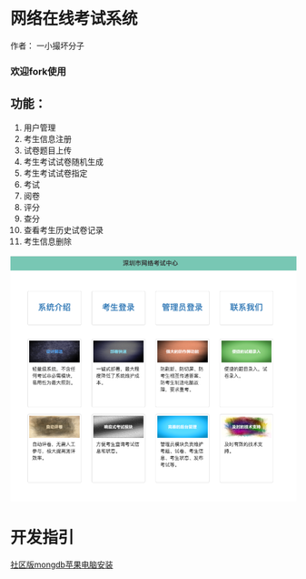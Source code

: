 # 网络在线考试系统
作者： 一小撮坏分子
### 欢迎fork使用

## 功能：
1. 用户管理
2. 考生信息注册
3. 试卷题目上传
4. 考生考试试卷随机生成
5. 考生考试试卷指定
6. 考试
7. 阅卷
8. 评分
9. 查分
10. 查看考生历史试卷记录
11. 考生信息删除

![首页](images/index_page.png)

# 开发指引
[社区版mongdb苹果电脑安装](![首页](images/index_page.png))
